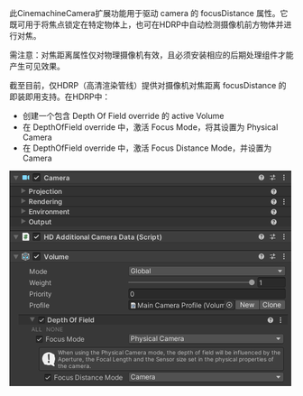 此CinemachineCamera扩展功能用于驱动 camera 的 focusDistance 属性。它既可用于将焦点锁定在特定物体上，也可在HDRP中自动检测摄像机前方物体并进行对焦。

需注意：对焦距离属性仅对物理摄像机有效，且必须安装相应的后期处理组件才能产生可见效果。

截至目前，仅HDRP（高清渲染管线）提供对摄像机对焦距离 focusDistance 的即装即用支持。在HDRP中：

- 创建一个包含 Depth Of Field override 的 active Volume
- 在 DepthOfField override 中，激活 Focus Mode，将其设置为 Physical Camera
- 在 DepthOfField override 中，激活 Focus Distance Mode，并设置为 Camera

![CinemachineAutoVocusVolume](../../Images/CinemachineAutoVocusVolume.png)
